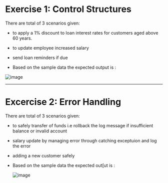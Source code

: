 # Exercise 1: Control Structures
There are total of 3 scenarios given:
- to  apply a 1% discount to loan interest rates for customers aged above 60 years.
- to update employee increased salary
- send loan reminders if due 

- Based on the sample data the  expected output is :

![image](https://github.com/user-attachments/assets/dfeafb8c-1682-429f-8f64-329293aa2982)



---


# Excercise 2: Error Handling

There are total of 3 scenarios given:
- to safely transfer of funds  i.e rollback the log message if insufficient balance or invalid account
- salary update by managing error through catching exceptuion and log the error
- adding a new customer safely
  
  
- Based on the sample data the expected out[ut is :

     ![image](https://github.com/user-attachments/assets/062f5f48-e122-4350-9cfd-0a23a1049f63)
